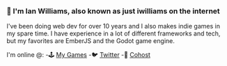 ### 👋 I'm Ian Williams, also known as just iwilliams on the internet

I've been doing web dev for over 10 years and I also makes indie games in my spare time. I have experience in a lot of different frameworks and tech, but my favorites are EmberJS and the Godot game engine.


I'm online @:
-🕹️ [My Games](https://iwilliams.itch.io/)
-🐦 [Twitter](https://twitter.com/iwilliams_dev)
-🥚 [Cohost](https://cohost.org/iwilliams)

<!--
**iwilliams/iwilliams** is a ✨ _special_ ✨ repository because its `README.md` (this file) appears on your GitHub profile.

Here are some ideas to get you started:

- 🔭 I’m currently working on ...
- 🌱 I’m currently learning ...
- 👯 I’m looking to collaborate on ...
- 🤔 I’m looking for help with ...
- 💬 Ask me about ...
- 📫 How to reach me: ...
- 😄 Pronouns: ...
- ⚡ Fun fact: ...
-->
